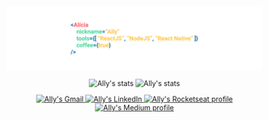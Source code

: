 <p align="center">
  <img src="./GitHub(1).png" />
</p>

<p align="center">
  <span>
    <img src="https://github-readme-stats.vercel.app/api?username=allyfx&show_icons=true&theme=algolia" alt="Ally's stats" height=175 />
  </span>
  <span>
    <img src="https://github-readme-stats.vercel.app/api/top-langs?username=allyfx&layout=compact&show_icons=true&theme=algolia" alt="Ally's stats" height=175 />
  </span>
</p>

<p align="center">
  <a href="mailto:foureauxally@gmail.com">
    <img src="https://img.shields.io/badge/-Gmail-c14438?style=flat-square&logo=Gmail&logoColor=3f72af&color=112d4e&link=mailto:foureauxally@gmail.com" alt="Ally's Gmail" />
  </a>
  <a href="https://www.linkedin.com/in/al%C3%ADcia-foureaux-7099a41b0/">
    <img src="https://img.shields.io/badge/-Linkedin-6633cc?style=flat-square&logo=Linkedin&logoColor=3f72af&color=112d4e&link=https://github.com/allyfx" alt="Ally's LinkedIn" />
  </a>
  <a href="https://app.rocketseat.com.br/me/alicia-foureaux-06068">
    <img src="https://img.shields.io/badge/-RocketSeat-6633cc?style=flat-square&logoColor=white&color=112d4e&link=https://app.rocketseat.com.br/me/alicia-foureaux-06068" alt="Ally's Rocketseat profile" />
  </a>
  <a href="https://allyfx.medium.com/">
    <img src="https://img.shields.io/badge/-Medium-6633cc?style=flat-square&color=112d4e&link=https://allyfx.medium.com/" alt="Ally's Medium profile" />
  </a>
</p>
